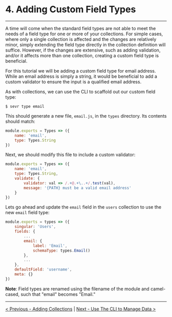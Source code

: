 # 4. Adding Custom Field Types

---

A time will come when the standard field types are not able to meet the needs of
a field type for one or more of your collections. For simple cases, where only a
single collection is affected and the changes are relatively minor, simply
extending the field type directly in the collection definition will suffice.
However, if the changes are extensive, such as adding validation, and/or it
affects more than one collection, creating a custom field type is beneficial.

For this tutorial we will be adding a custom field type for email address. While
an email address is simply a string, it would be beneficial to add a custom
validator to ensure the input is a qualified email address.

As with collections, we can use the CLI to scaffold out our custom field type:

```
$ sevr type email
```

This should generate a new file, `email.js`, in the `types` directory. Its
contents should match:

```javascript
module.exports = Types => ({
	name: 'email',
	type: Types.String
})
```

Next, we should modify this file to include a custom validator:

```javascript
module.exports = Types => ({
	name: 'email',
	type: Types.String,
	validate: {
		validator: val => /.+@.+\..+/.test(val),
		message: '{PATH} must be a valid email address'
	}
})
```

Lets go ahead and update the `email` field in the `users` collection to use the
new `email` field type:

```javascript
module.exports = types => ({
	singular: 'Users',
	fields: {
		...
		email: {
			label: 'Email',
			schemaType: types.Email()
		},
		...
	},
	defaultField: 'username',
	meta: {}
})
```

**Note**: Field types are renamed using the filename of the module and
camel-cased, such that "email" becomes "Email."

---

[< Previous - Adding Collections](3_adding_collections.md) | [Next - Use The CLI to Manage Data >](5_cli.md)
